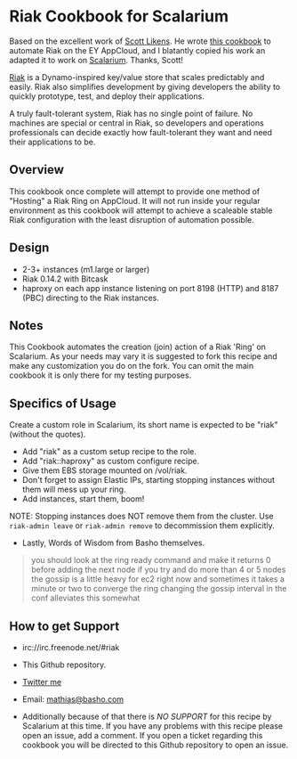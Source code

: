 Riak Cookbook for Scalarium
=========

Based on the excellent work of [Scott Likens](http://github.com/damm). He wrote [this
cookbook](http://github.com/damm/ey-riak) to automate Riak on the EY AppCloud, and I blatantly copied his work an
adapted it to work on [Scalarium](http://scalarium.com). Thanks, Scott!

[Riak][1] is a Dynamo-inspired key/value store that scales predictably and easily. Riak also simplifies development by giving developers the ability to quickly prototype, test, and deploy their applications.

A truly fault-tolerant system, Riak has no single point of failure. No machines are special or central in Riak, so developers and operations professionals can decide exactly how fault-tolerant they want and need their applications to be.

Overview
--------

This cookbook once complete will attempt to provide one method of "Hosting" a Riak Ring on AppCloud.  It will not run inside your regular environment as this cookbook will attempt to achieve a scaleable stable Riak configuration with the least disruption of automation possible.

Design
--------

* 2-3+ instances (m1.large or larger)
* Riak 0.14.2 with Bitcask
* haproxy on each app instance listening on port 8198 (HTTP) and 8187 (PBC) directing to the Riak instances.

Notes
--------

This Cookbook automates the creation (join) action of a Riak 'Ring' on Scalarium.  As your needs may vary it is suggested to fork this recipe and make any customization you do on the fork.  You can omit the main cookbook it is only there for my testing purposes.

Specifics of Usage
--------

Create a custom role in Scalarium, its short name is expected to be "riak" (without the quotes).

* Add "riak" as a custom setup recipe to the role.
* Add "riak::haproxy" as custom configure recipe.
* Give them EBS storage mounted on /vol/riak.
* Don't forget to assign Elastic IPs, starting stopping instances without them will mess up your ring.
* Add instances, start them, boom!

NOTE: Stopping instances does NOT remove them from the cluster. Use `riak-admin leave` or `riak-admin remove` to decommission them explicitly.

* Lastly, Words of Wisdom from Basho themselves.

> you should look at the ring ready command and make it returns 0 before adding the next node
> if you try and do more than 4 or 5 nodes the gossip is a little heavy for ec2 right now
> and sometimes it takes a minute or two to converge the ring
> changing the gossip interval in the conf alleviates this somewhat

How to get Support
--------

* irc://irc.freenode.net/#riak
* This Github repository.
* [Twitter me](http://twitter.com/roidrage)
* Email: <mathias@basho.com>

* Additionally because of that there is *NO SUPPORT* for this recipe by Scalarium at this time.  If you have any problems with this recipe please open an issue, add a comment.  If you open a ticket regarding this cookbook you will be directed to this Github repository to open an issue.

[1]: http://wiki.basho.com
